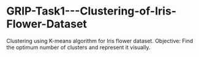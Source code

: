 # GRIP-Task1---Clustering-of-Iris-Flower-Dataset
Clustering using K-means algorithm for Iris flower dataset.
Objective: Find the optimum number of clusters and represent it visually. 
